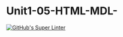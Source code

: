 # Unit1-05-HTML-MDL-
[![GitHub's Super Linter](https://github.com/ICS20-Programming-SantiagoH/Unit1-05-HTML-MDL-/workflows/GitHub's%20Super%20Linter/badge.svg)](https://github.com/ICS20-Programming-SantiagoH/Unit1-05-HTML-MDL-/actions)